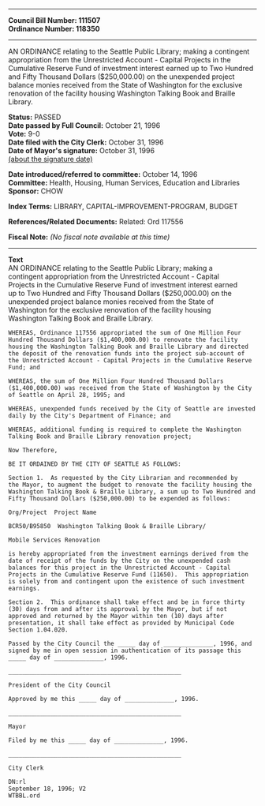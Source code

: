 * * * * *  
  
**Council Bill Number: [](#h0)[](#h2)111507**   
**Ordinance Number: 118350**  
  
* * * * *  
  
AN ORDINANCE relating to the Seattle Public Library; making a contingent appropriation from the Unrestricted Account - Capital Projects in the Cumulative Reserve Fund of investment interest earned up to Two Hundred and Fifty Thousand Dollars ($250,000.00) on the unexpended project balance monies received from the State of Washington for the exclusive renovation of the facility housing Washington Talking Book and Braille Library.  
  
**Status:** PASSED   
**Date passed by Full Council:** October 21, 1996   
**Vote:** 9-0   
**Date filed with the City Clerk:** October 31, 1996   
**Date of Mayor's signature:** October 31, 1996   
[(about the signature date)](/~public/approvaldate.htm)   
  
  
**Date introduced/referred to committee:** October 14, 1996   
**Committee:** Health, Housing, Human Services, Education and Libraries   
**Sponsor:** CHOW   
  
**Index Terms:** LIBRARY, CAPITAL-IMPROVEMENT-PROGRAM, BUDGET  
  
**References/Related Documents:** Related: Ord 117556  
  
**Fiscal Note:** *(No fiscal note available at this time)*  
  
* * * * *  
  
**Text**  
    AN ORDINANCE relating to the Seattle Public Library; making a  
    contingent appropriation from the Unrestricted Account - Capital  
    Projects in the Cumulative Reserve Fund of investment interest earned  
    up to Two Hundred and Fifty Thousand Dollars ($250,000.00) on the  
    unexpended project balance monies received from the State of  
    Washington for the exclusive renovation of the facility housing  
    Washington Talking Book and Braille Library.  
  
    WHEREAS, Ordinance 117556 appropriated the sum of One Million Four  
    Hundred Thousand Dollars ($1,400,000.00) to renovate the facility  
    housing the Washington Talking Book and Braille Library and directed  
    the deposit of the renovation funds into the project sub-account of  
    the Unrestricted Account - Capital Projects in the Cumulative Reserve  
    Fund; and  
  
    WHEREAS, the sum of One Million Four Hundred Thousand Dollars  
    ($1,400,000.00) was received from the State of Washington by the City  
    of Seattle on April 28, 1995; and  
  
    WHEREAS, unexpended funds received by the City of Seattle are invested  
    daily by the City's Department of Finance; and  
  
    WHEREAS, additional funding is required to complete the Washington  
    Talking Book and Braille Library renovation project;  
  
    Now Therefore,  
  
    BE IT ORDAINED BY THE CITY OF SEATTLE AS FOLLOWS:  
  
    Section 1.  As requested by the City Librarian and recommended by  
    the Mayor, to augment the budget to renovate the facility housing the  
    Washington Talking Book & Braille Library, a sum up to Two Hundred and  
    Fifty Thousand Dollars ($250,000.00) to be expended as follows:  
  
    Org/Project  Project Name  
  
    BCR50/B95850  Washington Talking Book & Braille Library/  
  
    Mobile Services Renovation  
  
    is hereby appropriated from the investment earnings derived from the  
    date of receipt of the funds by the City on the unexpended cash  
    balances for this project in the Unrestricted Account - Capital  
    Projects in the Cumulative Reserve Fund (11650).  This appropriation  
    is solely from and contingent upon the existence of such investment  
    earnings.  
  
    Section 2.  This ordinance shall take effect and be in force thirty  
    (30) days from and after its approval by the Mayor, but if not  
    approved and returned by the Mayor within ten (10) days after  
    presentation, it shall take effect as provided by Municipal Code  
    Section 1.04.020.  
  
    Passed by the City Council the _____ day of ______________, 1996, and  
    signed by me in open session in authentication of its passage this  
    _____ day of ______________, 1996.  
  
    _________________________________________________  
  
    President of the City Council  
  
    Approved by me this _____ day of ______________, 1996.  
  
    _________________________________________________  
  
    Mayor  
  
    Filed by me this _____ day of ______________, 1996.  
  
    _________________________________________________  
  
    City Clerk  
  
    DN:rl  
    September 18, 1996; V2  
    WTBBL.ord  
